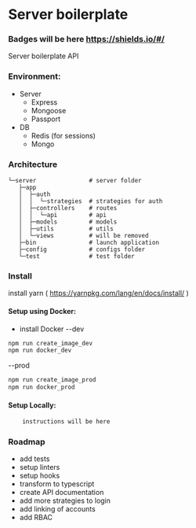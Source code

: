 # Server boilerplate
### Badges will be here https://shields.io/#/
Server boilerplate API

### Environment:
- Server
    - Express
    - Mongoose
    - Passport
- DB
    - Redis (for sessions)
    - Mongo

### Architecture

    └─server               # server folder
       ├─app
       │  ├─auth
       │  │  └─strategies  # strategies for auth
       │  ├─controllers    # routes
       │  │  └─api         # api
       │  ├─models         # models
       │  ├─utils          # utils
       │  └─views          # will be removed
       ├─bin               # launch application 
       ├─config            # configs folder
       └─test              # test folder

### Install
install yarn ( https://yarnpkg.com/lang/en/docs/install/ )
#### Setup using Docker:
- install Docker
--dev
```bash
npm run create_image_dev
npm run docker_dev
```

--prod
```bash
npm run create_image_prod
npm run docker_prod
```

#### Setup Locally:

```bash
    instructions will be here
```

### Roadmap
- add tests
- setup linters
- setup hooks
- transform to typescript
- create API documentation
- add more strategies to login
- add linking of accounts
- add RBAC
